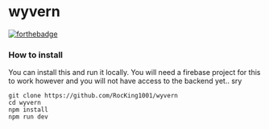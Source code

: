 # wyvern
[![forthebadge](https://forthebadge.com/images/badges/powered-by-black-magic.svg)](https://forthebadge.com)


### How to install
You can install this and run it locally. You will need a firebase project for this to work however and you will not have access to the backend yet.. sry

```
git clone https://github.com/RocKing1001/wyvern
cd wyvern
npm install
npm run dev 
```